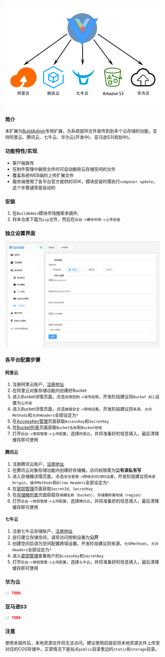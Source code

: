 <center>

![image](./thumb.png)

</center>

### 简介

本扩展为[BuildAdmin](https://wonderful-code.gitee.io/)专用扩展，为系统提供文件直传到到多个云存储的功能，支持阿里云、腾讯云、七牛云、华为云(开发中)、亚马逊S3(规划中)。

### 功能特性/实现
- 客户端直传
- 在附件管理中删除文件时可自动删除云存储空间的文件
- 覆盖系统WEB端的上传扩展文件
- 服务端使用了各平台官方提供的SDK，模块安装时需执行`composer update`，这个步骤通常是自动的

### 安装

1. 在`BuildAdmin`模块市场搜索本插件;
2. 将本仓库下载为`zip`文件，然后在`后台->模块市场->上传安装`

### 独立设置界面

<center>

![image](./screenshot.png)

</center>

### 各平台配置步骤

#### 阿里云

1. 注册阿里云账户，[注册地址](https://account.aliyun.com/register/qr_register.html)
2. 在阿里云对象存储功能内创建好Bucket
3. 进入Bucket详情页面，点击`权限控制->读写权限`，开发阶段建议将`Bucket ACL`设置为`公共读`
4. 进入Bucket详情页面，点击`数据安全->跨域设置`，开发阶段建议将`来源`、`允许Methods`和`允许Headers`全部设定为`*`
5. 在[AccessKey管理](https://ram.console.aliyun.com/manage/ak)页面获取`AccessKey`和`SecretKey`
6. 在[Bucket列表](https://oss.console.aliyun.com/bucket)页面获取`Bucket名称`和`Bucket地域`
7. 打开`后台->常规管理->上传配置`，选择`阿里云`，并将准备好的信息填入，最后清理缓存即可使用

#### 腾讯云

1. 注册腾讯云账户，[注册地址](https://cloud.tencent.com/)
2. 在腾讯云对象存储功能内创建好存储桶，访问权限需为**公有读私有写**
3. 进入存储桶详情页面，点击`安全管理->跨域访问CORS设置`，开发阶段建议将`来源Origin`、`操作Methods`和`Allow Headers`全部设定为`*`
4. 在[密钥管理](https://console.cloud.tencent.com/cam/capi)页面获取`SecretId`、`SecretKey`
5. 在[存储桶列表](https://console.cloud.tencent.com/cos/bucket)页面获取存`储桶名称（bucket）`、`存储桶所属地域（region）`
6. 打开`后台->常规管理->上传配置`，选择`腾讯云`，并将准备好的信息填入，最后清理缓存即可使用

#### 七牛云

1. 注册七牛云存储账户，[注册地址](https://portal.qiniu.com/kodo/overview)
2. 自行建立存储空间，请将访问控制设置为**公开**
3. 创建空间后请为空间配置跨域设置，开发阶段建议将来源，`允许Methods`，`允许 Headers`全部设定为`*`
4. 进入[密钥管理](https://portal.qiniu.com/user/key)查看账户的`AccessKey`和`SecretKey`
5. 打开`后台->常规管理->上传配置`，选择`七牛云`，并将准备好的信息填入，最后清理缓存即可使用

### 华为云

```php
// TODO.
```

### 亚马逊S3

```php
// TODO.
```


### 注意

使用本插件后，本地资源文件将无法访问，建议使用前提前将本地资源文件上传至对应的COS存储中，正常情况下是站点`public`目录里边的`static`和`storage`目录。
